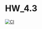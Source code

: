 # HW_4.3
[![CI](https://github.com/turavas/HW_4/actions/workflows/Sqlverifier.yml/badge.svg)](https://github.com/turavas/HW_4/actions/workflows/Sqlverifier.yml)
